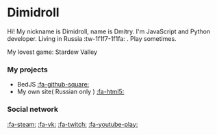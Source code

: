# Dimidroll
Hi! My nickname is Dimidroll, name is Dmitry. I'm JavaScript and Python developer. Living in Russia  :tw-1f1f7-1f1fa: . Play sometimes.

My lovest game: Stardew Valley

### My projects
- BedJS [:fa-github-square:](https://github.com/Dimidroll06/BedJS ":fa-github-square:")
- My own site( Russian only ) [:fa-html5:](https://dimidroll06.github.io/dimidroll-site/ ":fa-html5:")

### Social network
[:fa-steam:](https://steamcommunity.com/id/dimidroll66/ ":fa-steam:") [:fa-vk:](http://vk.com/dshved2006 ":fa-vk:") [:fa-twitch:](https://www.twitch.tv/dimidroll66 ":fa-twitch:") [:fa-youtube-play:](https://www.youtube.com/channel/UCg4vRyP8IWMvv1F-jRnKWww ":fa-youtube-play:")

